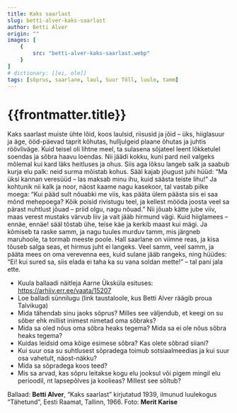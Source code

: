 ```yaml
---
title: Kaks saarlast
slug: betti-alver-kaks-saarlast
author: Betti Alver
origin: ""
images: [
    {
        src: "betti-alver-kaks-saarlast.webp"
    }
]
# dictionary: [[ei, ole]]
tags: [sõprus, saarlane, laul, Suur Tõll, luule, tamm]
---
```


<h1 class="story-h1">
    {{frontmatter.title}}
</h1>

Kaks saarlast muiste ühte lõid, koos laulsid, riisusid ja jõid –
üks, hiiglasuur ja äge,
ööd-päevad taprit kõhutas, hulljulgeid plaane õhutas
ja juhtis röövliväge.
Kuid teisel oli lihtne meel, ta sulasena sõjateel
leent lõkketulel soendas
ja sõbra haavu loendas.
Nii jäädi kokku, kuni pard neil valgeks mõlemal kui kard
läks heitluses ja ohus.
Siis aga lõksu langeb salk ja saabub kurja elu palk:
neid surma mõistab kohus.
Sääl kajab jõugust juhi hüüd: “Ma üksi kannan veresüüd –
las maksab minu ihu,
kuid säästa teiste lihu!”
Ja kohtunik nii kalk ja noor, näost kaame nagu kasekoor,
tal vastab pilke moega:
“Kui pääd sult nõuabki me viis, kas pääta ülem päästa siis
ei saa mõnd mehepoega?
Kõik poisid rivistugu teel, ja kellest mööda joosta veel
sa pärast nuhtlust jõuad –
priid olgu, nagu nõuad.”
Nii jõuab kätte jube viiv, maas verest mustaks värvub liiv
ja vait jääb hirmund vägi.
Kuid hiiglamees – ennäe, ennäe! sääl tõstab ühe, teise käe
ja kerkib maast kui mägi.
Ja kõmiseb ta raske samm, ja nagu tuules murduv tamm,
mis järgneb maruhoole,
ta tormab meeste poole.
Hall saarlane on viimne reas, ja kisa tõuseb salga seas,
et hirmus juht ei langeks.
Veel samm, veel samm, ja pääta mees on oma verevenna ees,
kuid sulane jääb rangeks,
ning hüüdes: “Ei! kui sured sa, siis elada ei taha ka
su vana soldan mette!” –
tal pani jala ette.


<story-author :author="frontmatter.author" :origin="frontmatter.origin" />
<!-- <story-dictionary :terms="frontmatter.dictionary" /> -->

<details-wrapper summary="Mõtlemiseks ja arutlemiseks">

- Kuula ballaadi näitleja Aarne Üksküla esituses: https://arhiiv.err.ee/vaata/15207
- Loe balladi sünnilugu (link taustaloole, kus Betti Alver räägib proua Talvikuga)
- Mida tähendab sinu jaoks sõprus? Milles see väljendub, et keegi on su sõber ehk millist inimest nimetad oma sõbraks?
- Mida sa oled nõus oma sõbra heaks tegema? Mida sa ei ole nõus sõbra heaks tegema?
- Kuidas leidsid oma kõige esimese sõbra? Kas olete sõbrad siiani?
- Kui suur osa su suhtlusest sõpradega toimub sotsiaalmeedias ja kui suur osa vahetult, näost-näkku?
- Mida sa sõpradega koos teed?
- Mis sa arvad, kas sõpru leitakse kogu elu jooksul või pigem mingil elu perioodil, nt lapsepõlves ja koolieas? Millest see sõltub?

</details-wrapper>


<details-wrapper summary="Allikad" class="text-sm" icon="IconSources">

Ballaad: **Betti Alver**, “Kaks saarlast” kirjutatud 1939, ilmunud luulekogus “Tähetund”, Eesti Raamat, Tallinn, 1966. 
Foto: **Merit Karise**

</details-wrapper>
